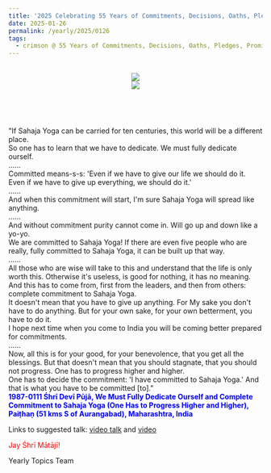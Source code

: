 ```yaml
---
title: '2025 Celebrating 55 Years of Commitments, Decisions, Oaths, Pledges, Promises, and Vows, Post 2'
date: 2025-01-26
permalink: /yearly/2025/0126
tags:
  - crimson @ 55 Years of Commitments, Decisions, Oaths, Pledges, Promises, and Vows
---
```


<br>
<div style="text-align: center"><img src="https://pub-b6058b8fc5314638989cdd5e49178be6.r2.dev/2025_55_Years.png" /></div>

<div style="text-align: center"><img src="https://pub-b6058b8fc5314638989cdd5e49178be6.r2.dev/1987-0111_Shri_Devi_Puja_We_Must_Fully_Dedicate_Ourself_and_Complete_Commitment_to_Sahaja_Yoga_(One_Has_to_Progress_Higher_and_Higher)_Paithan_(51_kms_S_of_Aurangabad)_Maharashtra_India_01_(Balwant_Kumbhojkar_Collection).jpg" /></div>

<br>
<p style="color:DarkGreen; text-align:center">
<font size="+2"><b></b><br></font>
</p>

<p>
"If Sahaja Yoga can be carried for ten centuries, this world will be a different place.<br>
So one has to learn that we have to dedicate. We must fully dedicate ourself.<br>
......<br>
Committed means-s-s: 'Even if we have to give our life we should do it. Even if we have to give up everything, we should do it.'<br>
......<br>
And when this commitment will start, I'm sure Sahaja Yoga will spread like anything.<br>
......<br>
And without commitment purity cannot come in. Will go up and down like a yo-yo.<br>
We are committed to Sahaja Yoga! If there are even five people who are really, fully committed to Sahaja Yoga, it can be built up that way.<br>
......<br>
All those who are wise will take to this and understand that the life is only worth this. Otherwise it's useless, is good for nothing, it has no meaning. And this has to come from, first from the leaders, and then from others: complete commitment to Sahaja Yoga.<br>
It doesn't mean that you have to give up anything. For My sake you don't have to do anything. But for your own sake, for your own betterment, you have to do it.<br>
I hope next time when you come to India you will be coming better prepared for commitments.<br>
......<br>
Now, all this is for your good, for your benevolence, that you get all the blessings. But that doesn't mean that you should stagnate, that you should not progress. One has to progress higher and higher.<br>
One has to decide the commitment: 'I have committed to Sahaja Yoga.' And that is what you have to be committed [to]."<br>
<font color="blue"><b>1987-0111 Śhrī Devī Pūjā, We Must Fully Dedicate Ourself and Complete Commitment to Sahaja Yoga (One Has to Progress Higher and Higher), Paiṭhaṇ (51 kms S of Aurangabad), Maharashtra, India</b></font><br>
</p>

Links to suggested talk: <a href=""> video talk</a> and <a href=""> video</a><br>

<p style="color:red;">Jay Śhrī Mātājī!<br></p>

<p>Yearly Topics Team</p>